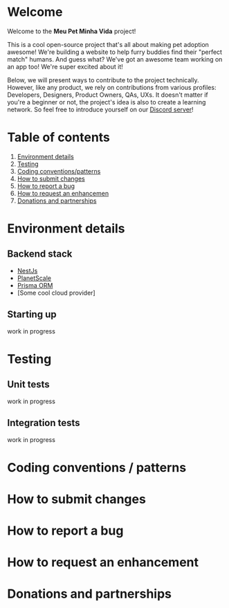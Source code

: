 # Welcome

Welcome to the **Meu Pet Minha Vida** project!

This is a cool open-source project that's all about making pet adoption awesome! We're building a website to help furry buddies find their "perfect match" humans. And guess what? We've got an awesome team working on an app too! We're super excited about it!

Below, we will present ways to contribute to the project technically. However, like any product, we rely on contributions from various profiles: Developers, Designers, Product Owners, QAs, UXs. It doesn't matter if you're a beginner or not, the project's idea is also to create a learning network. So feel free to introduce yourself on our [Discord server](https://discord.gg/RAnhUJNv2j)! 

# Table of contents
1. [Environment details](#environment-details)
2. [Testing](#testing)
3. [Coding conventions/patterns](#coding-conventions--patterns)
4. [How to submit changes](#how-to-submit-changes)
5. [How to report a bug](#how-to-report-a-bug)
6. [How to request an enhancemen](#how-to-request-an-enhancement)
7. [Donations and partnerships](#donations-and-partnerships)

# Environment details
## Backend stack
- [NestJs](https://nestjs.com)
- [PlanetScale](https://planetscale.com/)
- [Prisma ORM](https://www.prisma.io/)
- [Some cool cloud provider]

## Starting up
work in progress

# Testing
## Unit tests
 work in progress
## Integration tests
work in progress

# Coding conventions / patterns

# How to submit changes

# How to report a bug

# How to request an enhancement

# Donations and partnerships